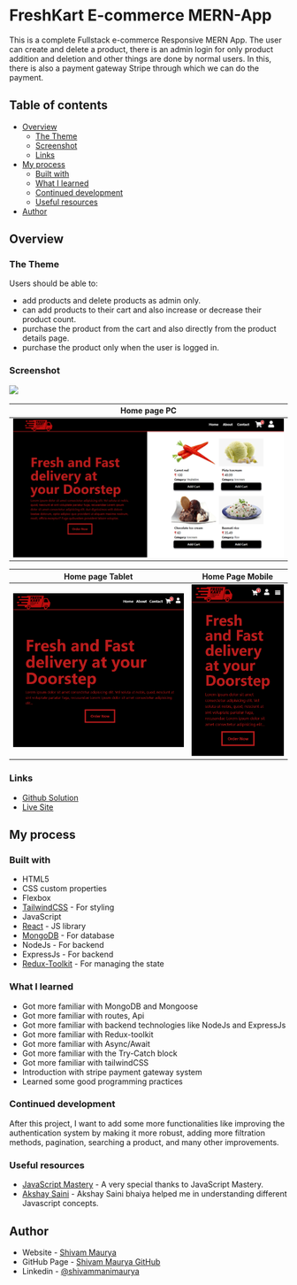 # FreshKart E-commerce MERN-App

This is a complete Fullstack e-commerce Responsive MERN App. The user can create and delete a product, there is an admin login for only product addition and deletion and other things are done by normal users. In this, there is also a payment gateway Stripe through which we can do the payment.

## Table of contents

-   [Overview](#overview)
    -   [The Theme](#the-theme)
    -   [Screenshot](#screenshot)
    -   [Links](#links)
-   [My process](#my-process)
    -   [Built with](#built-with)
    -   [What I learned](#what-i-learned)
    -   [Continued development](#continued-development)
    -   [Useful resources](#useful-resources)
-   [Author](#author)

## Overview

### The Theme

Users should be able to:

-   add products and delete products as admin only.
-   can add products to their cart and also increase or decrease their product count.
-   purchase the product from the cart and also directly from the product details page.
-   purchase the product only when the user is logged in.

### Screenshot

![](./screenshot.jpg)

| Home page PC                                                          |
| --------------------------------------------------------------------- |
| ![Home_Page_PC](./src/assets/images/screenshots/freskartEcomm_pc.png) |

| Home page Tablet                                                  | Home Page Mobile                                                     |
| ----------------------------------------------------------------- | -------------------------------------------------------------------- |
| ![Tablet](./src/assets/images/screenshots/freshkartEcomm_tab.png) | ![Mobile](./src/assets/images/screenshots/freshkartEcomm_mobile.png) |

### Links

-   [Github Solution](https://github.com/ShivamManiMaurya/FreshKart-Ecommerce-MERN-project-FrontEnd)
-   [Live Site]()

## My process

### Built with

-   HTML5
-   CSS custom properties
-   Flexbox
-   [TailwindCSS](https://tailwindcss.com/) - For styling
-   JavaScript
-   [React](https://reactjs.org/) - JS library
-   [MongoDB](https://cloud.mongodb.com/) - For database
-   NodeJs - For backend
-   ExpressJs - For backend
-   [Redux-Toolkit](https://redux-toolkit.js.org/) - For managing the state

### What I learned

-   Got more familiar with MongoDB and Mongoose
-   Got more familiar with routes, Api
-   Got more familiar with backend technologies like NodeJs and ExpressJs
-   Got more familiar with Redux-toolkit
-   Got more familiar with Async/Await
-   Got more familiar with the Try-Catch block
-   Got more familiar with tailwindCSS
-   Introduction with stripe payment gateway system
-   Learned some good programming practices

### Continued development

After this project, I want to add some more functionalities like improving the authentication system by making it more robust, adding more filtration methods, pagination, searching a product, and many other improvements.

### Useful resources

-   [JavaScript Mastery](https://www.youtube.com/@javascriptmastery) - A very special thanks to JavaScript Mastery.
-   [Akshay Saini](https://www.youtube.com/@akshaymarch7) - Akshay Saini bhaiya helped me in understanding different Javascript concepts.

## Author

-   Website - [Shivam Maurya](https://shivammanimaurya.github.io/my_portfolio_website/)
-   GitHub Page - [Shivam Maurya GitHub](https://github.com/ShivamManiMaurya)
-   Linkedin - [@shivammanimaurya](https://www.linkedin.com/in/shivammanimaurya)
